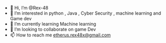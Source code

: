 - 👋 Hi, I’m @Rex-48
- 👀 I’m interested in python , Java , Cyber Security , machine learning and Game dev
- 🌱 I’m currently learning Machine learning 
- 💞️ I’m looking to collaborate on game Dev
- 📫 How to reach me etherus.rex48x@gmail.com

<!---
Rex-48/Rex-48 is a ✨ special ✨ repository because its `README.md` (this file) appears on your GitHub profile.
You can click the Preview link to take a look at your changes.
--->
